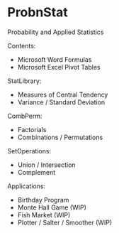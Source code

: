 # ProbnStat

Probability and Applied Statistics

Contents:

- Microsoft Word Formulas
- Microsoft Excel Pivot Tables

StatLibrary:
- Measures of Central Tendency
- Variance / Standard Deviation

CombPerm:
- Factorials
- Combinations / Permutations

SetOperations:
- Union / Intersection
- Complement

Applications:
- Birthday Program
- Monte Hall Game (WIP)
- Fish Market (WIP)
- Plotter / Salter / Smoother (WIP)

